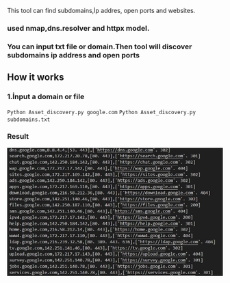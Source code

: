 
 This tool can find subdomains,İp addres, open ports and websites.
 <h3>used nmap,dns.resolver and httpx model.</h3>
 <h3>You can input txt file or  domain.Then tool will discover subdomains ip address and open ports </h3>
 <h2>How it works</h2>
 <h3>1.İnput a domain or file</h3>
 <code>Python Asset_discovery.py google.com</code>
 <code>Python Asset_discovery.py subdomains.txt</code>
 <h3>Result</h3>

<img src="result.jpg" width=600 height=300>
